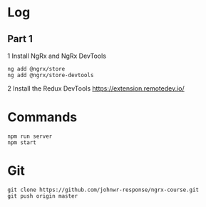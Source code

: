 # Log
## Part 1
1 Install NgRx and NgRx DevTools
```
ng add @ngrx/store
ng add @ngrx/store-devtools
```

2 Install the Redux DevTools
  https://extension.remotedev.io/




# Commands
```
npm run server
npm start
```

# Git
```
git clone https://github.com/johnwr-response/ngrx-course.git
git push origin master
